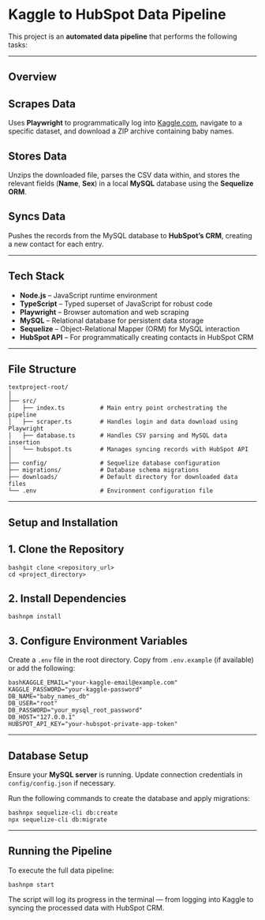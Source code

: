 # Kaggle to HubSpot Data Pipeline

This project is an **automated data pipeline** that performs the following tasks:

---

## Overview

## Scrapes Data

Uses **Playwright** to programmatically log into [Kaggle.com](https://www.kaggle.com/), navigate to a specific dataset, and download a ZIP archive containing baby names.

## Stores Data

Unzips the downloaded file, parses the CSV data within, and stores the relevant fields (**Name**, **Sex**) in a local **MySQL** database using the **Sequelize ORM**.

## Syncs Data

Pushes the records from the MySQL database to **HubSpot’s CRM**, creating a new contact for each entry.

---

## Tech Stack

- **Node.js** – JavaScript runtime environment
- **TypeScript** – Typed superset of JavaScript for robust code
- **Playwright** – Browser automation and web scraping
- **MySQL** – Relational database for persistent data storage
- **Sequelize** – Object-Relational Mapper (ORM) for MySQL interaction
- **HubSpot API** – For programmatically creating contacts in HubSpot CRM

---

## File Structure

```
textproject-root/
│
├── src/
│   ├── index.ts          # Main entry point orchestrating the pipeline
│   ├── scraper.ts        # Handles login and data download using Playwright
│   ├── database.ts       # Handles CSV parsing and MySQL data insertion
│   └── hubspot.ts        # Manages syncing records with HubSpot API
│
├── config/               # Sequelize database configuration
├── migrations/           # Database schema migrations
├── downloads/            # Default directory for downloaded data files
└── .env                  # Environment configuration file
```

---

## Setup and Installation

## 1. Clone the Repository

```
bashgit clone <repository_url>
cd <project_directory>
```

## 2. Install Dependencies

```
bashnpm install
```

## 3. Configure Environment Variables

Create a `.env` file in the root directory. Copy from `.env.example` (if available) or add the following:

```
bashKAGGLE_EMAIL="your-kaggle-email@example.com"
KAGGLE_PASSWORD="your-kaggle-password"
DB_NAME="baby_names_db"
DB_USER="root"
DB_PASSWORD="your_mysql_root_password"
DB_HOST="127.0.0.1"
HUBSPOT_API_KEY="your-hubspot-private-app-token"
```

---

## Database Setup

Ensure your **MySQL server** is running.
Update connection credentials in `config/config.json` if necessary.

Run the following commands to create the database and apply migrations:

```
bashnpx sequelize-cli db:create
npx sequelize-cli db:migrate
```

---

## Running the Pipeline

To execute the full data pipeline:

```
bashnpm start
```

The script will log its progress in the terminal — from logging into Kaggle to syncing the processed data with HubSpot CRM.
